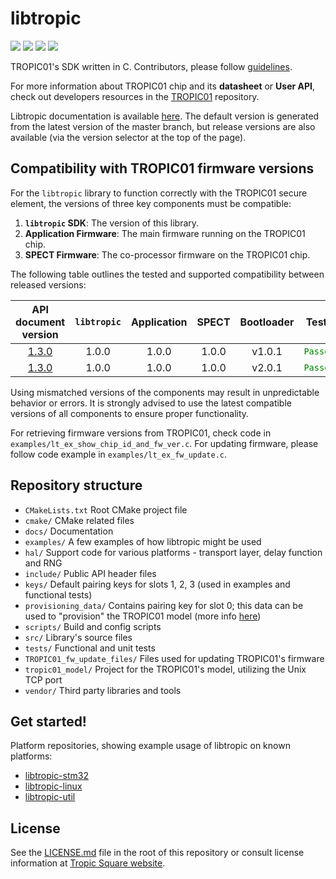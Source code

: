 # libtropic

![](https://github.com/tropicsquare/libtropic/actions/workflows/unit_tests.yml/badge.svg) ![](https://github.com/tropicsquare/libtropic/actions/workflows/integration_tests.yml/badge.svg) ![](https://github.com/tropicsquare/libtropic/actions/workflows/build_docs.yml/badge.svg) ![](https://tropic-gitlab.corp.sldev.cz/internal/sw-design/libtropic/badges/master/coverage.svg)

TROPIC01's SDK written in C. Contributors, please follow [guidelines](https://github.com/tropicsquare/libtropic/blob/master/CONTRIBUTING.md).


For more information about TROPIC01 chip and its **datasheet** or **User API**, check out developers resources in the [TROPIC01](https://github.com/tropicsquare/tropic01) repository.

Libtropic documentation is available [here](https://tropicsquare.github.io/libtropic/latest/). The default version is generated from the latest version of the master branch, but release versions are also available (via the version selector at the top of the page).

## Compatibility with TROPIC01 firmware versions

For the `libtropic` library to function correctly with the TROPIC01 secure element, the versions of three key components must be compatible:

1.  **`libtropic` SDK**: The version of this library.
2.  **Application Firmware**: The main firmware running on the TROPIC01 chip.
3.  **SPECT Firmware**: The co-processor firmware on the TROPIC01 chip.

The following table outlines the tested and supported compatibility between released versions:

| API document version                                                                                   | `libtropic`         | Application            | SPECT            |  Bootloader |  Tests                                     |
| :----------------------------------------------------------------------------------------------------: |:-------------------:|:----------------------:|:----------------:|  :-------:  |  :---------------------------------------: |
| [1.3.0](https://github.com/tropicsquare/tropic01/blob/main/doc/api/ODU_TR01_user_api_v1.3.0.pdf)       | 1.0.0               | 1.0.0                  | 1.0.0            |  v1.0.1     |  <code style="color : green">Passed</code> |
| [1.3.0](https://github.com/tropicsquare/tropic01/blob/main/doc/api/ODU_TR01_user_api_v1.3.0.pdf)       | 1.0.0               | 1.0.0                  | 1.0.0            |  v2.0.1     |  <code style="color : green">Passed</code> |

Using mismatched versions of the components may result in unpredictable behavior or errors. It is strongly advised to use the latest compatible versions of all components to ensure proper functionality.  

For retrieving firmware versions from TROPIC01, check code in `examples/lt_ex_show_chip_id_and_fw_ver.c`. For updating firmware, please follow code example in `examples/lt_ex_fw_update.c`.

## Repository structure
* `CMakeLists.txt` Root CMake project file
* `cmake/` CMake related files
* `docs/` Documentation
* `examples/` A few examples of how libtropic might be used
* `hal/` Support code for various platforms - transport layer, delay function and RNG
* `include/` Public API header files
* `keys/` Default pairing keys for slots 1, 2, 3 (used in examples and functional tests)
* `provisioning_data/` Contains pairing key for slot 0; this data can be used to "provision" the TROPIC01 model (more info [here](https://tropicsquare.github.io/libtropic/latest/other/provisioning_data/))
* `scripts/` Build and config scripts
* `src/` Library's source files
* `tests/` Functional and unit tests
* `TROPIC01_fw_update_files/` Files used for updating TROPIC01's firmware
* `tropic01_model/` Project for the TROPIC01's model, utilizing the Unix TCP port
* `vendor/` Third party libraries and tools

## Get started!

Platform repositories, showing example usage of libtropic on known platforms:
* [libtropic-stm32](https://github.com/tropicsquare/libtropic-stm32)
* [libtropic-linux](https://github.com/tropicsquare/libtropic-linux)
* [libtropic-util](https://github.com/tropicsquare/libtropic-util)

## License

See the [LICENSE.md](LICENSE.md) file in the root of this repository or consult license information at [Tropic Square website](http:/tropicsquare.com/license).


